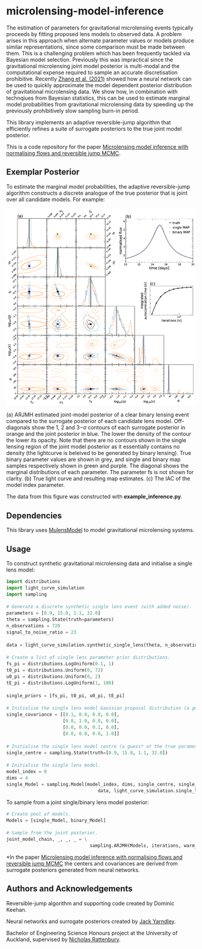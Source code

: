 # microlensing-model-inference
The estimation of parameters for gravitational microlensing events typically proceeds by fitting proposed lens models to observed data. A problem arises in this approach when alternate parameter values or models produce similar representations, since some comparison must be made between them. This is a challenging problem which has been frequently tackled via Bayesian model selection. Previously this was impractical since the gravitational microlensing joint model posterior is multi-modal and the computational expense required to sample an accurate discretisation prohibitive. Recently [Zhang et al. (2021)](https://iopscience.iop.org/article/10.3847/1538-3881/abf42e) showed how a neural network can be used to quickly approximate the model dependent posterior distribution of gravitational microlensing data. We show how, in combination with technqiues from Bayesian statistics, this can be used to estimate marginal model probabilities from gravitational microlensing data by speeding up the previously prohibitively slow sampling burn-in period. 

This library implements an adaptive reversible-jump algorithm that efficiently refines a suite of surrogate posteriors to the true joint model posterior.

This is a code repository for the paper [Microlensing model inference with normalising flows and reversible jump MCMC](https://doi.org/10.1016/j.ascom.2022.100657).

## Exemplar Posterior
To estimate the marginal model probabilities, the adaptive reversible-jump algorithm constructs a discrete analogue of the true posterior that is joint over all candidate models. For example:

<img src="source/figures/example-inference.png" width="device-width" height="device-width">

(a) ARJMH estimated joint-model posterior of a clear binary lensing event compared to the surrogate posterior of each candidate lens model. Off-diagonals show the 1, 2 and 3−σ contours of each surrogate posterior in orange and the joint posterior in blue. The lower the density of the contour the lower its opacity. Note that there are no contours shown in the single lensing region of the joint model posterior as it essentially contains no density (the lightcurve is beleived to be generated by binary lensing). True binary parameter values are shown in grey, and single and binary map samples respectively shown in green and purple. The diagonal shows the marginal distributions of each parameter. The parameter fs is not shown for clarity. (b) True light curve and resulting map estimates. (c) The IAC of the model index parameter.

The data from this figure was constructed with **example_inference.py**.

## Dependencies
This library uses [MulensModel](https://rpoleski.github.io/MulensModel/install.html) to model gravitational microlensing systems.

## Usage
To construct synthetic gravitational microlensing data and initialise a single lens model:
```python
import distributions
import light_curve_simulation
import sampling

# Generate a discrete synthetic single lens event (with added noise).
parameters = [0.9, 15.0, 1.1, 32.0]
theta = sampling.State(truth=parameters)
n_observations = 720
signal_to_noise_ratio = 23

data = light_curve_simulation.synthetic_single_lens(theta, n_observations, signal_to_noise_ratio)

# Create a list of single lens parameter prior distributions.
fs_pi = distributions.LogUniform(0.1, 1)
t0_pi = distributions.Uniform(0, 72)
u0_pi = distributions.Uniform(0, 2)
tE_pi = distributions.LogUniform(1, 100)

single_priors = [fs_pi, t0_pi, u0_pi, tE_pi]

# Initialise the single lens model Gaussian proposal distribution (a guess* at the true covariance of this model's posterior).
single_covariance = [[0.1, 0.0, 0.0, 0.0],
                     [0.0, 1.0, 0.0, 0.0],
                     [0.0, 0.0, 0.1, 0.0],
                     [0.0, 0.0, 0.0, 1.0]]

# Initialise the single lens model centre (a guess* at the true parameters).
single_centre = sampling.State(truth=[0.9, 15.0, 1.1, 32.0])

# Initialise the single lens model.
model_index = 0
dims = 4
single_Model = sampling.Model(model_index, dims, single_centre, single_priors, single_covariance, \
                                  data, light_curve_simulation.single_log_likelihood)
```

To sample from a joint single/binary lens model posterior:

```python
# Create pool of models.
Models = [single_Model, binary_Model]

# Sample from the joint posterior.
joint_model_chain, _, _, _ = \
                               sampling.ARJMH(Models, iterations, warm_up_iterations)
```
*In the paper [Microlensing model inference with normalising flows and reversible jump MCMC](https://doi.org/10.1016/j.ascom.2022.100657) the centers and covariances are derived from surrogate posteriors generated from neural networks.

## Authors and Acknowledgements
Reversible-jump algorithm and supporting code created by Dominic Keehan.

Neural networks and surrogate posteriors created by [Jack Yarndley](https://github.com/jackyarndley).

Bachelor of Engineering Science Honours project at the University of Auckland, supervised by [Nicholas Rattenbury](https://unidirectory.auckland.ac.nz/profile/n-rattenbury).
